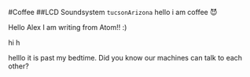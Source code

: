 #Coffee
##LCD Soundsystem
`tucsonArizona`
hello i am coffee :smiling_imp:

Hello Alex I am writing from Atom!! :)

hi
h



helllo it is past my bedtime. Did you know our machines can talk to each other?
